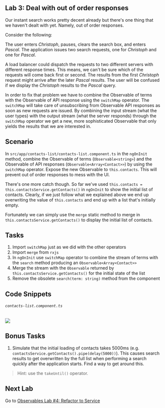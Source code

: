 ## Lab 3: Deal with out of order responses

Our instant search works pretty decent already but there's one thing that we haven't dealt with yet. Namely, out of order responses.

Consider the following:

The user enters *Christoph*, pauses, clears the search box, and enters *Pascal*. The application issues two search requests, one for *Christoph* and one for *Pascal*.

A load balancer could dispatch the requests to two different servers with different response times. This means, we can't be sure which of the requests will come back first or second. The results from the first *Christoph* request might arrive after the later *Pascal* results. The user will be confused if we display the *Christoph* results to the *Pascal* query.

In order to fix that problem we have to combine the Observable of terms with the Observable of API response using the `switchMap` operator. The `switchMap` will take care of unsubscribing from Observable API responses as soon as new requests are issued. By combining the input stream (what the user types) with the output stream (what the server responds) through the `switchMap` operator we get a new, more sophisticated Observable that only yields the results that we are interested in.

## Scenario

In `src/app/contacts-list/contacts-list.component.ts` in the `ngOnInit` method, combine the Observable of terms (`Observable<string>`) and the Observable of API responses (`Observable<Array<Contact>>`) by using the `switchMap` operator. Expose the new Observable to `this.contacts`. This will prevent out of order responses to mess with the UI.

There's one more catch though. So far we've used `this.contacts = this.contactsService.getContacts()` in `ngOnInit` to show the initial list of contacts. Clearly, if we just follow what we explained above we end up overwriting the value of `this.contacts` and end up with a list that's initially empty.

Fortunately we can simply use the `merge` static method to merge in `this.contactsService.getContacts()` to display the initial list of contacts.

## Tasks

1. Import `switchMap` just as we did with the other operators
2. Import `merge` from `rxjs`
3. In `ngOnInit` use `switchMap` operator to combine the stream of terms with the `search` method producing an `Observable<Array<Contact>>`
4. Merge the stream with the `Observable` returned by `this.contactsService.getContacts()` for the initial state of the list
5. Remove the obsolete `search(term: string)` method from the component

 
## Code Snippets

###### `contacts-list.component.ts` 
 
 ![](https://user-images.githubusercontent.com/210413/46900129-c27dc100-cef9-11e8-933c-6aa6b2deb067.png)
 

## Bonus Tasks

1. Simulate that the initial loading of contacts takes 5000ms (e.g. `contactsService.getContacts().pipe(delay(5000))`). 
 This causes search results to get overwritten by the full list when performing a search quickly after the application  starts. Find a way to get around this.
 >  Hint: use the `takeUntil()` operator.
 
 
## Next Lab
Go to [Observables Lab #4: Refactor to Service](exercise-4_move-logic-into-service.md)
